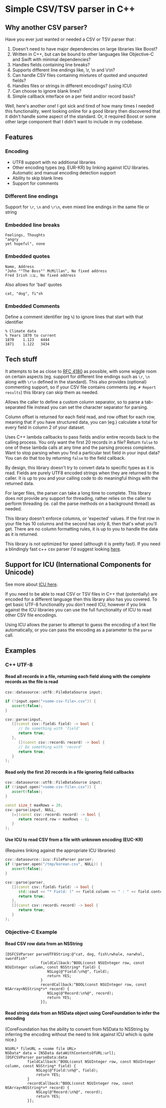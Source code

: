 # Simple CSV/TSV parser in C++

## Why another CSV parser?

Have you ever just wanted or needed a CSV or TSV parser that :

1. Doesn't need to have major dependencies on large libraries like Boost?
2. Written in C++, but can be bound to other languages like Objective-C and Swift with minimal dependencies?
3. Handles fields containing line breaks?
4. Supports different line endings like, \r, \n and \r\n?
4. Can handle CSV files containing mixtures of quoted and unquoted fields?
4. Handles files or strings in different encodings? (using ICU)
5. Can choose to ignore blank lines?
6. Simple callback interface on a per field and/or record basis?

Well, here's another one!  I got sick and tired of how many times I needed this functionality, went looking online for a good library then discovered that it didn't handle some aspect of the standard.  Or, it required Boost or some other large component that I didn't want to include in my codebase.

## Features

### Encoding

* UTF8 support with no additional libraries
* Other encoding types (eg. EUR-KR) by linking against ICU libraries.  Automatic and manual encoding detection support
* Ability to skip blank lines
* Support for comments

### Different line endings

Support for `\r`, `\n` and `\r\n`, even mixed line endings in the same file or string

### Embedded line breaks
```
Feelings, Thoughts
"angry
yet hopeful", none
```

### Embedded quotes

```
Name, Address
"John ""The Boss"" McMillan", No fixed address
Fred Irish 🇮🇪, No fixed address
```

Also allows for 'bad' quotes

```
cat, "dog", fi"sh
```

### Embedded Comments

Define a comment identifier (eg `%`) to ignore lines that start with that identifier
```
% Climate data
% Years 1870 to current
1870	1.123	4444
1871	1.122	3434		
```

## Tech stuff

It attempts to be as close to [RFC 4180](https://tools.ietf.org/html/rfc4180) as possible, with some wiggle room on certain aspects (eg. support for different line endings such as `\r`, `\n` along with `\r\n` defined in the standard).  This also provides (optional) commenting support, so if your CSV file contains comments (eg. `# Report results`) this library can skip them as needed.

Allows the caller to define a custom column separator, so to parse a tab-separated file instead you can set the character separator for parsing.

Column offset is returned for each field read, and row offset for each row, meaning that if you have structured data, you can (eg.) calculate a total for every field in column 2 of your dataset.

Uses C++ lambda callbacks to pass fields and/or entire records back to the calling process.  You only want the first 20 records in a file?  Return `false` to one of these lambda calls at any time and the parsing process completes.  Want to stop parsing when you find a particular text field in your input data?  You can do that too by returning `false` to the field callback.

By design, this library doesn't try to convert data to specific types as it is read.  Fields are purely UTF8 encoded strings when they are returned to the caller.  It is up to you and your calling code to do meaningful things with the returned data.

For larger files, the parser can take a long time to complete.  This library does not provide any support for threading, rather relies on the caller to perform threading (ie. call the parse methods on a background thread) as needed.

This library doesn't enforce columns, or 'expected' values. If the first row in your file has 10 columns and the second has only 8, then that's what you'll get.  There are no column  formatting rules, it is up to you to handle the data as it is returned.

This library is not optimized for speed (although it is pretty fast).  If you need a blindingly fast c++ csv parser I'd suggest looking [here](https://github.com/ben-strasser/fast-cpp-csv-parser).

## Support for ICU (International Components for Unicode)

See more about [ICU here](http://site.icu-project.org).

If you need to be able to read CSV or TSV files in C++ that (potentially) are encoded for a different language then this library also has you covered.  To get basic UTF-8 functionality you don't need ICU, however if you link against the ICU libraries you can use the full functionality of ICU to read other CSV file encodings.

Using ICU allows the parser to attempt to guess the encoding of a text file automatically, or you can pass the encoding as a parameter to the `parse` call.

## Examples

### C++ UTF-8

#### Read all records in a file, returning each field along with the complete records as the file is read 

```cpp
csv::datasource::utf8::FileDataSource input;

if (!input.open("<some-csv-file>.csv")) {
   assert(false);
}

csv::parse(input,
   [](const csv::field& field) -> bool {
      // Do something with 'field'
      return true;
   },
      [](const csv::record& record) -> bool {
      // Do something with 'record'
      return true;
   }
);

```

#### Read only the first 20 records in a file ignoring field callbacks
```cpp
csv::datasource::utf8::FileDataSource input;
if (!input.open("<some-csv-file>.csv")) {
   assert(false);
}

const size_t maxRows = 20;
csv::parse(input, NULL,
   [=](const csv::record& record) -> bool {
      return record.row < maxRows - 1;
   }
);
```

#### Use ICU to read CSV from a file with unknown encoding (EUC-KR)

(Requires linking against the appropriate ICU libraries)

```cpp
csv::datasource::icu::FileParser parser;
if (!parser.open("/tmp/korean.csv", NULL)) {
   assert(false);
}

csv::parse(parser,
   [](const csv::field& field) -> bool {
      std::cout << "* Field: (" << field.column << " : " << field.content << ")" << std::endl;
      return true;
   },
   [](const csv::record& record) -> bool {
      return true;
   }
);
```


### Objective-C Example

#### Read CSV row data from an NSString

```objc
[DSFCSVParser parseUTF8String:@"cat, dog, fish\rwhale, narwhal, swordfish"
                fieldCallback:^BOOL(const NSUInteger row, const NSUInteger column, const NSString* field) {
                   NSLog(@"Field:\n%@", field);
                   return YES;
                } 
                recordCallback:^BOOL(const NSUInteger row, const NSArray<NSString*>* record) {
                   NSLog(@"Record:\n%@", record);
                   return YES;
                }];
```

#### Read string data from an NSData object using CoreFoundation to infer the encoding

(CoreFoundation has the ability to convert from NSData to NSString by inferring the encoding without the need to link against ICU which is quite nice.)

```objc
NSURL* fileURL = <some file URL>
NSData* data = [NSData dataWithContentsOfURL:url];
[DSFCSVParser parseData:data
          fieldCallback:^BOOL(const NSUInteger row, const NSUInteger column, const NSString* field) {
              NSLog(@"Field:\n%@", field);
              return YES;
          }
          recordCallback:^BOOL(const NSUInteger row, const NSArray<NSString*>* record) {
              NSLog(@"Record:\n%@", record);
              return YES;
          }];
```
